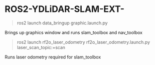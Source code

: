 # ROS2-YDLiDAR-SLAM-EXT-



>ros2 launch data_bringup graphic.launch.py

Brings up graphics window and runs slam_toolbox and nav_toolbox

>ros2 launch rf2o_laser_odometry rf2o_laser_odometry.launch.py laser_scan_topic:=scan

Runs laser odometry required for slam_toolbox

